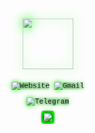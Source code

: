 <div id="header" style="background-image: url('https://i.ibb.co/h2xmNH2/cyberpunk-city.jpg'); background-size: cover; background-position: center; padding: 20px; color: #00ff00; font-family: 'Courier New', monospace; text-shadow: 0 0 10px #000; display: flex; flex-direction: column; align-items: center;">
  <img src="https://i.ibb.co/sgcWGY7/cyberhell.png" width="100" style="filter: drop-shadow(0 0 10px #00ff00); margin-bottom: 20px;"/>
  <div id="badges" style="display: flex; justify-content: center; align-items: center; flex-wrap: wrap; margin-bottom: 10px;">
    <a href="https://cyberhell.pages.dev" style="text-decoration: none; margin: 5px;">
      <img src="https://img.shields.io/badge/Website-white?logo=firefox&style=for-the-badge" alt="Website" style="filter: drop-shadow(0 0 5px #00ff00);"/>
    </a>
    <a href="mailto:cyberhell@tutanota.com" style="text-decoration: none; margin: 5px;">
      <img src="https://img.shields.io/badge/Email-white?logo=gmail&style=for-the-badge" alt="Gmail" style="filter: drop-shadow(0 0 5px #00ff00);"/>
    </a>
  </div>
  <a href="https://t.me/cyberhellcommunity" style="text-decoration: none; margin-bottom: 10px;">
    <img src="https://img.shields.io/badge/Telegram%20Community-white?logo=telegram&style=for-the-badge" alt="Telegram" style="filter: drop-shadow(0 0 5px #00ff00);"/>
  </a>
  <div style="margin-bottom: 20px; background-color: #00ff00; padding: 5px; border-radius: 5px;">
    <img src="https://komarev.com/ghpvc/?username=cyberhellcommunity&style=flat-square&color=000000&label=PROFILE+VIEWS" style="filter: drop-shadow(0 0 5px #000);"/>
  </div>
</div>